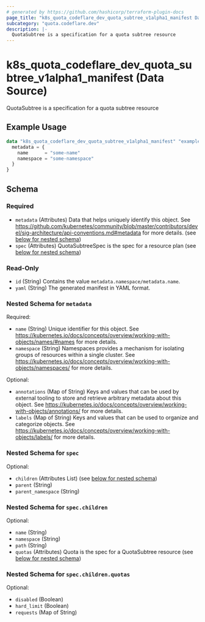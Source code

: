 ```yaml
---
# generated by https://github.com/hashicorp/terraform-plugin-docs
page_title: "k8s_quota_codeflare_dev_quota_subtree_v1alpha1_manifest Data Source - terraform-provider-k8s"
subcategory: "quota.codeflare.dev"
description: |-
  QuotaSubtree is a specification for a quota subtree resource
---
```


# k8s_quota_codeflare_dev_quota_subtree_v1alpha1_manifest (Data Source)

QuotaSubtree is a specification for a quota subtree resource

## Example Usage

```terraform
data "k8s_quota_codeflare_dev_quota_subtree_v1alpha1_manifest" "example" {
  metadata = {
    name      = "some-name"
    namespace = "some-namespace"
  }
}
```

<!-- schema generated by tfplugindocs -->
## Schema

### Required

- `metadata` (Attributes) Data that helps uniquely identify this object. See https://github.com/kubernetes/community/blob/master/contributors/devel/sig-architecture/api-conventions.md#metadata for more details. (see [below for nested schema](#nestedatt--metadata))
- `spec` (Attributes) QuotaSubtreeSpec is the spec for a resource plan (see [below for nested schema](#nestedatt--spec))

### Read-Only

- `id` (String) Contains the value `metadata.namespace/metadata.name`.
- `yaml` (String) The generated manifest in YAML format.

<a id="nestedatt--metadata"></a>
### Nested Schema for `metadata`

Required:

- `name` (String) Unique identifier for this object. See https://kubernetes.io/docs/concepts/overview/working-with-objects/names/#names for more details.
- `namespace` (String) Namespaces provides a mechanism for isolating groups of resources within a single cluster. See https://kubernetes.io/docs/concepts/overview/working-with-objects/namespaces/ for more details.

Optional:

- `annotations` (Map of String) Keys and values that can be used by external tooling to store and retrieve arbitrary metadata about this object. See https://kubernetes.io/docs/concepts/overview/working-with-objects/annotations/ for more details.
- `labels` (Map of String) Keys and values that can be used to organize and categorize objects. See https://kubernetes.io/docs/concepts/overview/working-with-objects/labels/ for more details.


<a id="nestedatt--spec"></a>
### Nested Schema for `spec`

Optional:

- `children` (Attributes List) (see [below for nested schema](#nestedatt--spec--children))
- `parent` (String)
- `parent_namespace` (String)

<a id="nestedatt--spec--children"></a>
### Nested Schema for `spec.children`

Optional:

- `name` (String)
- `namespace` (String)
- `path` (String)
- `quotas` (Attributes) Quota is the spec for a QuotaSubtree resource (see [below for nested schema](#nestedatt--spec--children--quotas))

<a id="nestedatt--spec--children--quotas"></a>
### Nested Schema for `spec.children.quotas`

Optional:

- `disabled` (Boolean)
- `hard_limit` (Boolean)
- `requests` (Map of String)
